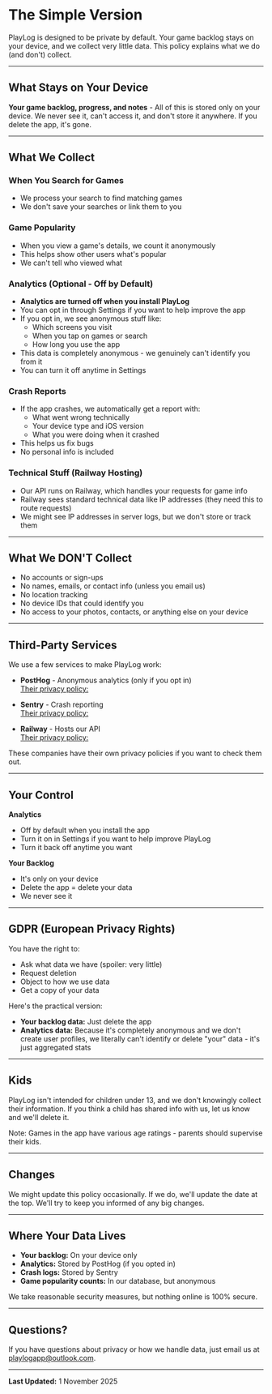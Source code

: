 # The Simple Version

PlayLog is designed to be private by default. Your game backlog stays on your device, and we collect very little data. This policy explains what we do (and don't) collect.

---

## What Stays on Your Device

**Your game backlog, progress, and notes** - All of this is stored only on your device. We never see it, can't access it, and don't store it anywhere. If you delete the app, it's gone.

---

## What We Collect

### When You Search for Games
- We process your search to find matching games
- We don't save your searches or link them to you

### Game Popularity
- When you view a game's details, we count it anonymously
- This helps show other users what's popular
- We can't tell who viewed what

### Analytics (Optional - Off by Default)
- **Analytics are turned off when you install PlayLog**
- You can opt in through Settings if you want to help improve the app
- If you opt in, we see anonymous stuff like:
  - Which screens you visit
  - When you tap on games or search
  - How long you use the app
- This data is completely anonymous - we genuinely can't identify you from it
- You can turn it off anytime in Settings

### Crash Reports
- If the app crashes, we automatically get a report with:
  - What went wrong technically
  - Your device type and iOS version
  - What you were doing when it crashed
- This helps us fix bugs
- No personal info is included

### Technical Stuff (Railway Hosting)
- Our API runs on Railway, which handles your requests for game info
- Railway sees standard technical data like IP addresses (they need this to route requests)
- We might see IP addresses in server logs, but we don't store or track them

---

## What We DON'T Collect

- No accounts or sign-ups
- No names, emails, or contact info (unless you email us)
- No location tracking
- No device IDs that could identify you
- No access to your photos, contacts, or anything else on your device

---

## Third-Party Services

We use a few services to make PlayLog work:

- **PostHog** - Anonymous analytics (only if you opt in)  
  [Their privacy policy:](https://posthog.com/privacy)
  
- **Sentry** - Crash reporting  
  [Their privacy policy:](https://sentry.io/privacy/)

- **Railway** - Hosts our API  
  [Their privacy policy:](https://railway.app/legal/privacy)

These companies have their own privacy policies if you want to check them out.

---

## Your Control

**Analytics**
- Off by default when you install the app
- Turn it on in Settings if you want to help improve PlayLog
- Turn it back off anytime you want

**Your Backlog**
- It's only on your device
- Delete the app = delete your data
- We never see it

---

## GDPR (European Privacy Rights)

You have the right to:
- Ask what data we have (spoiler: very little)
- Request deletion
- Object to how we use data
- Get a copy of your data

Here's the practical version:
- **Your backlog data:** Just delete the app
- **Analytics data:** Because it's completely anonymous and we don't create user profiles, we literally can't identify or delete "your" data - it's just aggregated stats

---

## Kids

PlayLog isn't intended for children under 13, and we don't knowingly collect their information. If you think a child has shared info with us, let us know and we'll delete it.

Note: Games in the app have various age ratings - parents should supervise their kids.

---

## Changes

We might update this policy occasionally. If we do, we'll update the date at the top. We'll try to keep you informed of any big changes.

---

## Where Your Data Lives

- **Your backlog:** On your device only
- **Analytics:** Stored by PostHog (if you opted in)
- **Crash logs:** Stored by Sentry
- **Game popularity counts:** In our database, but anonymous

We take reasonable security measures, but nothing online is 100% secure.

---

## Questions?

If you have questions about privacy or how we handle data, just email us at [playlogapp@outlook.com](mailto:playlogapp@outlook.com).

---

**Last Updated:** 1 November 2025